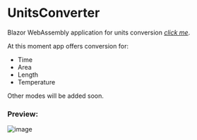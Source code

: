 # UnitsConverter
Blazor WebAssembly application for units conversion _[click me](https://shadowprice1328.github.io/UnitsConverterWASM2/)_.

At this moment app offers conversion for:
- Time
- Area
- Length
- Temperature

Other modes will be added soon.

### Preview:
![image](https://github.com/ShadowPrice1328/UnitsConverterWASM2/assets/60846759/7c3a7225-4b51-4320-ab3f-188521dc565a)
